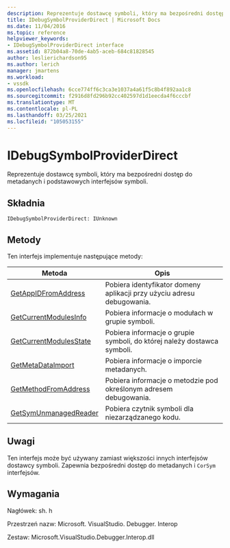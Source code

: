 ```yaml
---
description: Reprezentuje dostawcę symboli, który ma bezpośredni dostęp do metadanych i podstawowych interfejsów symboli.
title: IDebugSymbolProviderDirect | Microsoft Docs
ms.date: 11/04/2016
ms.topic: reference
helpviewer_keywords:
- IDebugSymbolProviderDirect interface
ms.assetid: 872b04a8-70de-4ab5-aceb-684c81828545
author: leslierichardson95
ms.author: lerich
manager: jmartens
ms.workload:
- vssdk
ms.openlocfilehash: 6cce774ff6c3ca3e1037a4a61f5c8b4f892aa1c8
ms.sourcegitcommit: f2916d8fd296b92cc402597d1d1eecda4f6cccbf
ms.translationtype: MT
ms.contentlocale: pl-PL
ms.lasthandoff: 03/25/2021
ms.locfileid: "105053155"
---
```

# <a name="idebugsymbolproviderdirect"></a>IDebugSymbolProviderDirect
Reprezentuje dostawcę symboli, który ma bezpośredni dostęp do metadanych i podstawowych interfejsów symboli.

## <a name="syntax"></a>Składnia

```
IDebugSymbolProviderDirect: IUnknown
```

## <a name="methods"></a>Metody
 Ten interfejs implementuje następujące metody:

|Metoda|Opis|
|------------|-----------------|
|[GetAppIDFromAddress](../../../extensibility/debugger/reference/idebugsymbolproviderdirect-getappidfromaddress.md)|Pobiera identyfikator domeny aplikacji przy użyciu adresu debugowania.|
|[GetCurrentModulesInfo](../../../extensibility/debugger/reference/idebugsymbolproviderdirect-getcurrentmodulesinfo.md)|Pobiera informacje o modułach w grupie symboli.|
|[GetCurrentModulesState](../../../extensibility/debugger/reference/idebugsymbolproviderdirect-getcurrentmodulesstate.md)|Pobiera informacje o grupie symboli, do której należy dostawca symboli.|
|[GetMetaDataImport](../../../extensibility/debugger/reference/idebugsymbolproviderdirect-getmetadataimport.md)|Pobiera informacje o imporcie metadanych.|
|[GetMethodFromAddress](../../../extensibility/debugger/reference/idebugsymbolproviderdirect-getmethodfromaddress.md)|Pobiera informacje o metodzie pod określonym adresem debugowania.|
|[GetSymUnmanagedReader](../../../extensibility/debugger/reference/idebugsymbolproviderdirect-getsymunmanagedreader.md)|Pobiera czytnik symboli dla niezarządzanego kodu.|

## <a name="remarks"></a>Uwagi
 Ten interfejs może być używany zamiast większości innych interfejsów dostawcy symboli. Zapewnia bezpośredni dostęp do metadanych i `CorSym` interfejsów.

## <a name="requirements"></a>Wymagania
 Nagłówek: sh. h

 Przestrzeń nazw: Microsoft. VisualStudio. Debugger. Interop

 Zestaw: Microsoft.VisualStudio.Debugger.Interop.dll
